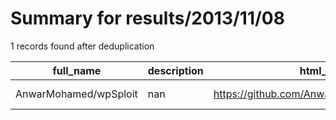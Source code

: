 
# Summary for results/2013/11/08
    
1 records found after deduplication

| full_name | description | html_url | matched_list | matched_count | pushed_at | size | stargazers_count | language | forks_count |
|-----------------------|---------------|------------------------------------------|----------------|-----------------|---------------------------|--------|--------------------|------------|---------------|
| AnwarMohamed/wpSploit | nan | https://github.com/AnwarMohamed/wpSploit | ['sploit'] | 1 | 2013-11-08 21:07:16+00:00 | 56 | 0 | nan | 0 |
